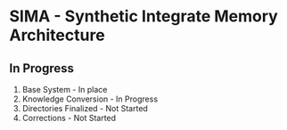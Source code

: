 # SIMA - Synthetic Integrate Memory Architecture
## In Progress

1. Base System - In place
2. Knowledge Conversion - In Progress
3. Directories Finalized - Not Started
4. Corrections - Not Started
